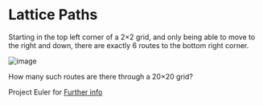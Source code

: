 # Lattice Paths

Starting in the top left corner of a 2×2 grid, and only being able to move to the right and down, there are exactly 6 routes to the bottom right corner.

![image](https://projecteuler.net/project/images/p015.gif)

How many such routes are there through a 20×20 grid?

Project Euler for [Further info](https://projecteuler.net/problem=15)
